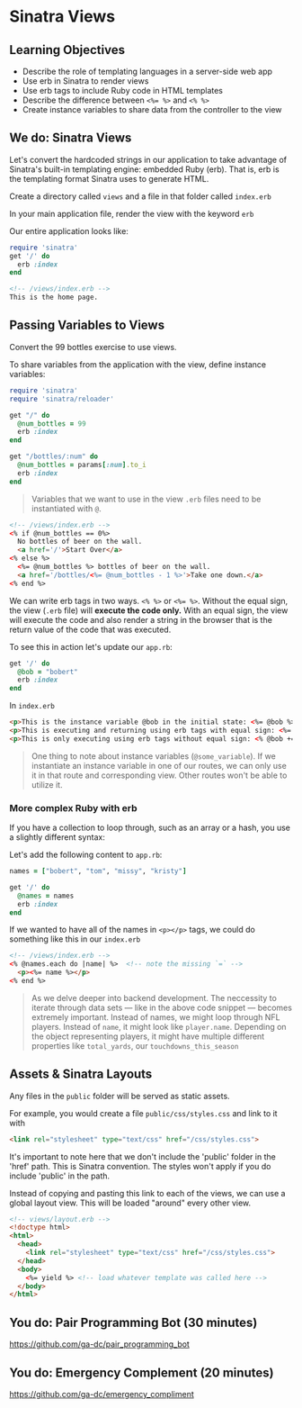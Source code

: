 # Sinatra Views

## Learning Objectives

- Describe the role of templating languages in a server-side web app
- Use erb in Sinatra to render views
- Use erb tags to include Ruby code in HTML templates
- Describe the difference between `<%= %>` and `<% %>`
- Create instance variables to share data from the controller to the view

## We do: Sinatra Views

Let's convert the hardcoded strings in our application to take advantage of
Sinatra's built-in templating engine: embedded Ruby (erb). That is, erb is the templating format Sinatra uses to generate HTML.

Create a directory called `views` and a file in that folder called `index.erb`

In your main application file, render the view with the keyword `erb`

Our entire application looks like:

```ruby
require 'sinatra'
get '/' do
  erb :index
end
```

```html
<!-- /views/index.erb -->
This is the home page.
```

## Passing Variables to Views

Convert the 99 bottles exercise to use views.

To share variables from the application with the view, define instance variables:


```ruby
require 'sinatra'
require 'sinatra/reloader'

get "/" do
  @num_bottles = 99
  erb :index
end

get "/bottles/:num" do
  @num_bottles = params[:num].to_i
  erb :index
end
```

> Variables that we want to use in the view `.erb` files need to be instantiated
with `@`.

```html
<!-- /views/index.erb -->
<% if @num_bottles == 0%>
  No bottles of beer on the wall.
  <a href='/'>Start Over</a>
<% else %>
  <%= @num_bottles %> bottles of beer on the wall.
  <a href='/bottles/<%= @num_bottles - 1 %>'>Take one down.</a>
<% end %>
```


We can write erb tags in two ways. `<% %>` or `<%= %>`. Without the equal sign,
the view (`.erb` file) will **execute the code only.** With an equal sign, the view
will execute the code and also render a string in the browser that is the return value of the
code that was executed.

To see this in action let's update our `app.rb`:

```ruby
get '/' do
  @bob = "bobert"
  erb :index
end
```

In `index.erb`
```html
<p>This is the instance variable @bob in the initial state: <%= @bob %></p>
<p>This is executing and returning using erb tags with equal sign: <%= @bob += "(using equals in erb)" %><p>
<p>This is only executing using erb tags without equal sign: <% @bob += "(not using equals in erb)" %><p>

```

> One thing to note about instance variables (`@some_variable`). If we
instantiate an instance variable in one of our routes, we can only use it in
that route and corresponding view. Other routes won't be able to utilize it.

### More complex Ruby with erb

If you have a collection to loop through, such as an array or a hash, you use
a slightly different syntax:

Let's add the following content to `app.rb`:

```ruby
names = ["bobert", "tom", "missy", "kristy"]

get '/' do
  @names = names
  erb :index
end
```

If we wanted to have all of the names in `<p></p>` tags, we could do something
like this in our `index.erb`

```html
<!-- /views/index.erb -->
<% @names.each do |name| %>  <!-- note the missing `=` -->
  <p><%= name %></p>
<% end %>
```

> As we delve deeper into backend development. The neccessity to iterate
through data sets — like in the above code snippet — becomes extremely important.
Instead of names, we might loop through NFL players. Instead of `name`, it
might look like `player.name`. Depending on the object representing players, it
might have multiple different properties like `total_yards`, our
`touchdowns_this_season`

## Assets & Sinatra Layouts

Any files in the `public` folder will be served as static assets.

For example, you would create a file `public/css/styles.css` and link to it with

```html
<link rel="stylesheet" type="text/css" href="/css/styles.css">
```

It's important to note here that we don't include the 'public' folder in the 'href' path. This is Sinatra convention. The styles won't apply if you do include 'public' in the path.

Instead of copying and pasting this link to each of the views, we can use a
global layout view. This will be loaded "around" every other view.

```html
<!-- views/layout.erb -->
<!doctype html>
<html>
  <head>
    <link rel="stylesheet" type="text/css" href="/css/styles.css">
  </head>
  <body>
    <%= yield %> <!-- load whatever template was called here -->
  </body>
</html>
```

## You do: Pair Programming Bot (30 minutes)

https://github.com/ga-dc/pair_programming_bot

## You do: Emergency Complement (20 minutes)

https://github.com/ga-dc/emergency_compliment


<!-- ## We do: Forms


Any input with a `name` attribute will show up as an element of `params`

Forms with a GET action are useful for search forms.

```html
<form method='get' action='/names'>
  <input type='search' name='student_name'>
  <input type='submit'>
</form>
```

> Keep an eye out on the URL when you submit this last form, you'll notice that
the url changes to whatever the action is as well as contains all of the
parameter values from the input tags.

> We can only do `get` and `post` with forms. This is not a limitation on REST,
but a limitation on HTML. We will see tomorrow during the lab theres a way to
kind of hack around these HTML limitations.

**Question**: What's the benefit of using GET requests with search forms? -->
